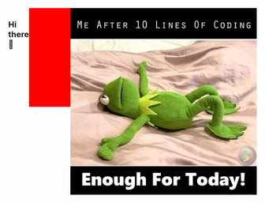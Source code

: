 ### Hi there 👋

<!--
**eduardkarpow/eduardkarpow** is a ✨ _special_ ✨ repository because its `README.md` (this file) appears on your GitHub profile.

Here are some ideas to get you started:

- 🔭 I’m currently working on ...
- 🌱 I’m currently learning ...
- 👯 I’m looking to collaborate on ...
- 🤔 I’m looking for help with ...
- 💬 Ask me about ...
- 📫 How to reach me: ...
- 😄 Pronouns: ...
- ⚡ Fun fact: ...
-->
<body style="display:flex; justify-content:space-between">
  <canvas class = "canvas" style = "background-color: red; width:200px;height:200px"></canvas>
  <div><img src="https://github.com/eduardkarpow/eduardkarpow/blob/main/Programming-Memes.jpg"/></div>
</body>
